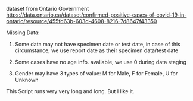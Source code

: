 dataset from Ontario Government https://data.ontario.ca/dataset/confirmed-positive-cases-of-covid-19-in-ontario/resource/455fd63b-603d-4608-8216-7d8647f43350

Missing Data:

1. Some data may not have specimen date or test date, in case of this circumstance, we use report date as their specimen data/test date

2. Some cases have no age info. avaliable, we use 0 during data staging

3. Gender may have 3 types of value: M for Male, F for Female, U for Unknown


This Script runs very very long and long. But I like it. 
